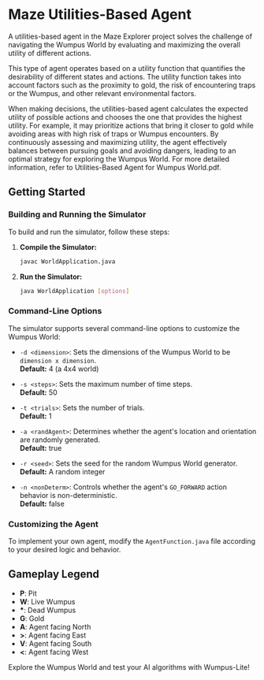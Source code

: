 # Maze Utilities-Based Agent
A utilities-based agent in the Maze Explorer project solves the challenge of navigating the Wumpus World by evaluating and maximizing the overall utility of different actions.

This type of agent operates based on a utility function that quantifies the desirability of different states and actions. The utility function takes into account factors such as the proximity to gold, the risk of encountering traps or the Wumpus, and other relevant environmental factors.

When making decisions, the utilities-based agent calculates the expected utility of possible actions and chooses the one that provides the highest utility. For example, it may prioritize actions that bring it closer to gold while avoiding areas with high risk of traps or Wumpus encounters. By continuously assessing and maximizing utility, the agent effectively balances between pursuing goals and avoiding dangers, leading to an optimal strategy for exploring the Wumpus World. For more detailed information, refer to Utilities-Based Agent for Wumpus World.pdf.

## Getting Started

### Building and Running the Simulator

To build and run the simulator, follow these steps:

1. **Compile the Simulator:**

   ```bash
   javac WorldApplication.java
   ```

2. **Run the Simulator:**

   ```bash
   java WorldApplication [options]
   ```

### Command-Line Options

The simulator supports several command-line options to customize the Wumpus World:

- `-d <dimension>`: Sets the dimensions of the Wumpus World to be `dimension x dimension`.  
  **Default:** 4 (a 4x4 world)

- `-s <steps>`: Sets the maximum number of time steps.  
  **Default:** 50

- `-t <trials>`: Sets the number of trials.  
  **Default:** 1

- `-a <randAgent>`: Determines whether the agent's location and orientation are randomly generated.  
  **Default:** true

- `-r <seed>`: Sets the seed for the random Wumpus World generator.  
  **Default:** A random integer

- `-n <nonDeterm>`: Controls whether the agent's `GO_FORWARD` action behavior is non-deterministic.  
  **Default:** false

### Customizing the Agent

To implement your own agent, modify the `AgentFunction.java` file according to your desired logic and behavior.

## Gameplay Legend

- **P**: Pit
- **W**: Live Wumpus
- **\***: Dead Wumpus
- **G**: Gold
- **A**: Agent facing North
- **>**: Agent facing East
- **V**: Agent facing South
- **<**: Agent facing West

Explore the Wumpus World and test your AI algorithms with Wumpus-Lite!